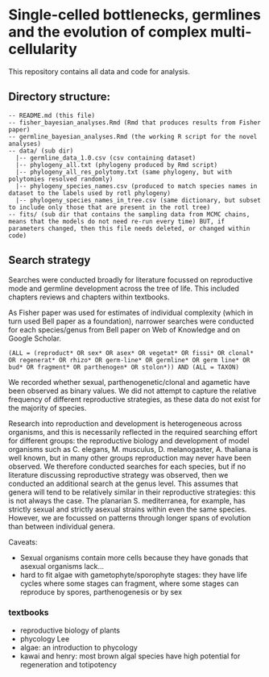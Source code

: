 # Single-celled bottlenecks, germlines and the evolution of complex multi-cellularity

This repository contains all data and code for analysis.

## Directory structure:
```
-- README.md (this file)  
-- fisher_bayesian_analyses.Rmd (Rmd that produces results from Fisher paper) 
-- germline_bayesian_analyses.Rmd (the working R script for the novel analyses) 
-- data/ (sub dir)  
  |-- germline_data_1.0.csv (csv containing dataset)  
  |-- phylogeny_all.txt (phylogeny produced by Rmd script)  
  |-- phylogeny_all_res_polytomy.txt (same phylogeny, but with polytomies resolved randomly)  
  |-- phylogeny_species_names.csv (produced to match species names in dataset to the labels used by rotl phylogeny)
  |-- phylogeny_species_names_in_tree.csv (same dictionary, but subset to include only those that are present in the rotl tree)  
-- fits/ (sub dir that contains the sampling data from MCMC chains, means that the models do not need re-run every time) BUT, if parameters changed, then this file needs deleted, or changed within code)  
```

## Search strategy


Searches were conducted broadly for literature focussed on reproductive mode and germline development across the tree of life. This included chapters reviews and chapters within textbooks.

As Fisher paper was used for estimates of individual complexity (which in turn used Bell paper as a foundation), narrower searches were conducted for each species/genus from Bell paper on Web of Knowledge and on Google Scholar. 

`(ALL = (reproduct* OR sex* OR asex* OR vegetat* OR fissi* OR clonal* OR regenerat* OR rhizo* OR germ-line* OR germline* OR germ line* OR bud* OR fragment* OR parthenogen* OR stolon*)) AND (ALL = TAXON)` 

We recorded whether sexual, parthenogenetic/clonal and agametic have been observed as binary values. We did not attempt to capture the relative frequency of different reproductive strategies, as these data do not exist for the majority of species. 

Research into reproduction and development is heterogeneous across organisms, and this is necessarily reflected in the required searching effort for different groups: the reproductive biology and development of model organisms such as C. elegans, M. musculus, D. melanogaster, A. thaliana is well known, but in many other groups reproduction may never have been observed. We therefore conducted searches for each species, but if no literature discussing reproductive strategy was observed, then we conducted an additional search at the genus level. This assumes that genera will tend to be relatively similar in their reproductive strategies: this is not always the case. The planarian S. mediterranea, for example, has strictly sexual and strictly asexual strains within even the same species. However, we are focussed on patterns through longer spans of evolution than between individual genera. 

Caveats:

* Sexual organisms contain more cells because they have gonads that asexual organisms lack...  
* hard to fit algae with gametophyte/sporophyte stages: they have life cycles where some stages can fragment, where some stages can reproduce by spores, parthenogenesis or by sex

### textbooks

* reproductive biology of plants  
* phycology Lee  
* algae: an introduction to phycology  
* kawai and henry: most brown algal species have high potential for regeneration and totipotency

